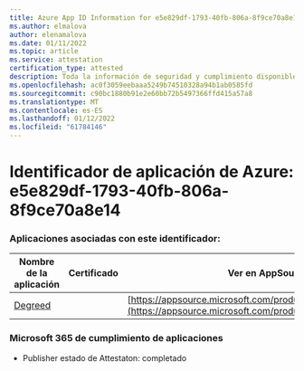 ```yaml
---
title: Azure App ID Information for e5e829df-1793-40fb-806a-8f9ce70a8e14
ms.author: elmalova
author: elenamalova
ms.date: 01/11/2022
ms.topic: article
ms.service: attestation
certification_type: attested
description: Toda la información de seguridad y cumplimiento disponible para e5e829df-1793-40fb-806a-8f9ce70a8e14.
ms.openlocfilehash: ac0f3059eebaaa5249b74510328a94b1ab0585fd
ms.sourcegitcommit: c90bc1880b91e2e60bb72b5497366ffd415a57a8
ms.translationtype: MT
ms.contentlocale: es-ES
ms.lasthandoff: 01/12/2022
ms.locfileid: "61784146"
---
```

# <a name="azure-app-id-e5e829df-1793-40fb-806a-8f9ce70a8e14"></a>Identificador de aplicación de Azure: e5e829df-1793-40fb-806a-8f9ce70a8e14


### <a name="apps-associated-with-this-id"></a>Aplicaciones asociadas con este identificador:
| **Nombre de la aplicación** | **Certificado** | **Ver en AppSource** |
|--------------|---------------|-----------------------|
| [Degreed](https://docs.microsoft.com/microsoft-365-app-certification/forward/WA200003252) |  | [https://appsource.microsoft.com/product/office/WA200003252](https://appsource.microsoft.com/product/office/WA200003252) |

### <a name="microsoft-365-app-compliance-status"></a>Microsoft 365 de cumplimiento de aplicaciones
- Publisher estado de Attestaton: completado
